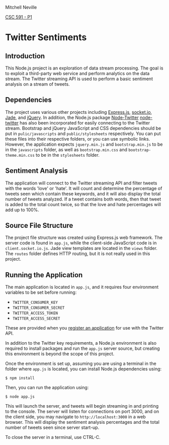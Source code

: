 Mitchell Neville

[CSC 591 - P1](http://github.com/losmescaleros/twitter-sentiments 
"GitHub Project")

# Twitter Sentiments

## Introduction

This Node.js project is an exploration of data stream processing. 
The goal is to exploit a third-party web service and perform analytics on
the data stream. The Twitter streaming API is used to perform a basic
sentiment analysis on a stream of tweets.  

## Dependencies

The project uses various other
projects including [Express.js][express], [socket.io][socket io], [Jade][jade],
and [jQuery][jquery]. In addition, the Node.js package [Node-Twitter]
[node-twitter] has also been incorporated for easily connecting to the Twitter
stream. Bootstrap and jQuery JavaScript and CSS dependencies should be put in
```pulic/javascripts``` and ```public/stylesheets``` respectively. You can put
these files into their respective folders, or you can use symbolic links. 
However, the application expects ```jquery.min.js``` and ```bootstrap.min.js```
to be in the ```javascripts``` folder, as well as ```bootstrap.min.css``` and
```bootstrap-theme.min.css``` to be in the ```stylesheets``` folder. 

## Sentiment Analysis

The application will connect to the Twitter streaming API and filter 
tweets with the words 'love' or 'hate'. It will count and determine the 
percentage of tweets seen which contain these keywords, and it will also
display the total number of tweets analyzed. If a tweet contains both 
words, then that tweet is added to the total count twice, so that the love
and hate percentages will add up to 100%.  

## Source File Structure

The project file structure was created using Express.js web framework. The 
server code is found in ```app.js```, while the client-side JavaScript code is
in ```client.socket.io.js```. Jade view templates are located in the 
```views``` folder. The ```routes``` folder defines HTTP routing, but it is
not really used in this project. 

## Running the Application

The main application is located in ```app.js```, and it requires four environment 
variables to be set before running:

- ```TWITTER_CONSUMER_KEY```
- ```TWITTER_CONSUMER_SECRET```
- ```TWITTER_ACCESS_TOKEN```
- ```TWITTER_ACCESS_SECRET```

These are provided when you [register an application](http://apps.twitter.com)
for use with the Twitter API. 

In addition to the Twitter key requirements, a Node.js environment is also 
required to install packages and run the ```app.js``` server source, but creating
this environment is beyond the scope of this project. 

Once the environment is set up, assuming you are using a terminal in the folder
where ```app.js``` is located, you can install Node.js dependencies using:

```
$ npm install
```

Then, you can run the application using:

```
$ node app.js
```

This will launch the server, and tweets will begin streaming in and printing to
the console. The server will listen for connections on port 3000, and on the 
client side, you may navigate to ```http://localhost:3000``` in a web browser. 
This will display the sentiment analysis percentages and the total number of tweets
seen since server start-up.

To close the server in a terminal, use CTRL-C. 

[bootstrap]: http://getbootstrap.com	"Bootstrap"
[jquery]: http://jquery.com	 	"jQuery"
[node]: http://nodejs.org		"Node.js"
[express]: http://expressjs.com		"Express.js"
[jade]: http://jade-lang.com		"Jade"
[socket io]: http://socket.io		"Socket.io"
[node-twitter]: https://github.com/desmondmorris/node-twitter "Node-Twitter"
